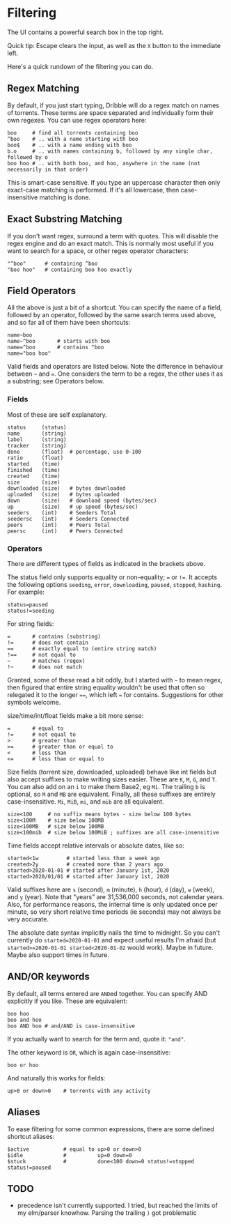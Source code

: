 # Filtering

The UI contains a powerful search box in the top right.

Quick tip: Escape clears the input, as well as the `X` button to the immediate left.

Here's a quick rundown of the filtering you can do.

## Regex Matching

By default, if you just start typing, Dribble will do a regex match on names of torrents. These terms are space separated and individually form their own regexes. You can use regex operators here:

```
boo     # find all torrents containing boo
^boo    # .. with a name starting with boo
boo$    # .. with a name ending with boo
b.o     # .. with names containing b, followed by any single char, followed by o
boo hoo # .. with both boo, and hoo, anywhere in the name (not necessarily in that order)
```

This is smart-case sensitive. If you type an uppercase character then only exact-case matching is performed. If it's all lowercase, then case-insensitive matching is done.

## Exact Substring Matching

If you don't want regex, surround a term with quotes. This will disable the regex engine and do an exact match. This is normally most useful if you want to search for a space, or other regex operator characters:

```
"^boo"      # containing ^boo
"boo hoo"   # containing boo hoo exactly
```

## Field Operators

All the above is just a bit of a shortcut. You can specify the name of a field, followed by an operator, followed by the same search terms used above, and so far all of them have been shortcuts:

```
name~boo
name~^boo       # starts with boo
name=^boo       # contains ^boo
name="boo hoo"
```

Valid fields and operators are listed below. Note the difference in behaviour between `~` and `=`. One considers the term to be a regex, the other uses it as a substring; see Operators below.


### Fields

Most of these are self explanatory.

```
status     (status)
name       (string)
label      (string)
tracker    (string)
done       (float)  # percentage, use 0-100
ratio      (float)
started    (time)
finished   (time)
created    (time)
size       (size)
downloaded (size)   # bytes downloaded
uploaded   (size)   # bytes uploaded
down       (size)   # download speed (bytes/sec)
up         (size)   # up speed (bytes/sec)
seeders    (int)    # Seeders Total
seedersc   (int)    # Seeders Connected
peers      (int)    # Peers Total
peersc     (int)    # Peers Connected
```

### Operators

There are different types of fields as indicated in the brackets above.

The status field only supports equality or non-equality; `=` or `!=`. It accepts the following options `seeding`, `error`, `downloading`, `paused`, `stopped`, `hashing`. For example:

```
status=paused
status!=seeding
```


For string fields:

```
=       # contains (substring)
!=      # does not contain
==      # exactly equal to (entire string match)
!==     # not equal to
~       # matches (regex)
!~      # does not match
```

Granted, some of these read a bit oddly, but I started with `~` to mean regex, then figured that entire string equality wouldn't be used that often so relegated it to the longer `==`, which left `=` for contains. Suggestions for other symbols welcome.

size/time/int/float fields make a bit more sense:

```
=       # equal to
!=      # not equal to
>       # greater than
>=      # greater than or equal to
<       # less than
<=      # less than or equal to
```

Size fields (torrent size, downloaded, uploaded) behave like int fields but also accept suffixes to make writing sizes easier. These are `K`, `M`, `G`, and `T`. You can also add on an `i` to make them Base2, eg `Mi`. The trailing `b` is optional, so `M` and `MB` are equivalent. Finally, all these suffixes are entirely case-insensitive. `Mi`, `MiB`, `mi`, and `mib` are all equivalent.

```
size<100     # no suffix means bytes - size below 100 bytes
size<100M    # size below 100MB
size<100MB   # size below 100MB
size<100mib  # size below 100MiB ; suffixes are all case-insensitive
```

Time fields accept relative intervals or absolute dates, like so:

```
started<1w         # started less than a week ago
created>2y         # created more than 2 years ago
started>2020-01-01 # started after January 1st, 2020
started>2020/01/01 # started after January 1st, 2020
```

Valid suffixes here are `s` (second), `m` (minute), `h` (hour), `d` (day), `w` (week), and `y` (year). Note that "years" are 31,536,000 seconds, not calendar years. Also, for performance reasons, the internal time is only updated once per minute, so very short relative time periods (ie seconds) may not always be very accurate.

The absolute date syntax implicitly nails the time to midnight. So you can't currently do `started=2020-01-01` and expect useful results I'm afraid (but `started>=2020-01-01 started<2020-01-02` would work). Maybe in future. Maybe also support times in future.

## AND/OR keywords

By default, all terms entered are `AND`ed together. You can specify AND explicitly if you like. These are equivalent:

```
boo hoo
boo and hoo
boo AND hoo # and/AND is case-insensitive
```

If you actually want to search for the term and, quote it: `"and"`.

The other keyword is `OR`, which is again case-insensitive:

```
boo or hoo
```

And naturally this works for fields:

```
up>0 or down>0    # torrents with any activity
```

## Aliases

To ease filtering for some common expressions, there are some defined shortcut aliases:

```
$active           # equal to up>0 or down>0
$idle             #          up=0 down=0
$stuck            #          done<100 down=0 status!=stopped status!=paused
```

## TODO

  * precedence isn't currently supported. I tried, but reached the limits of my elm/parser knowhow. Parsing the trailing `)` got problematic
